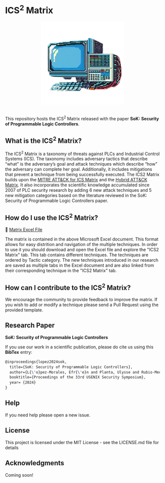 # ICS<sup>2</sup> Matrix

<div align="center">
  <kbd>
    <img src="img/logo.png" />
  </kbd>
</div>
<br />

This repository hosts the ICS<sup>2</sup> Matrix released with the paper **SoK: Security of Programmable Logic Controllers**.

## What is the ICS<sup>2</sup> Matrix?

The ICS<sup>2</sup> Matrix is a taxonomy of threats against PLCs and
Industrial Control Systems (ICS). The taxonomy includes adversary tactics that describe “what” is the adversary’s goal and attack techniques which describe “how” the adversary can complete her goal. Additionally, it includes mitigations that prevent a technique from being successfully executed. The ICS2 Matrix builds upon the [MITRE ATT&CK for ICS Matrix](https://attack.mitre.org/matrices/ics/) and the [Hybrid ATT&CK Matrix](https://medium.com/mitre-attack/in-pursuit-of-a-gestalt-visualization-merging-mitre-att-ck-for-enterprise-and-ics-to-communicate-3523daa7b580). It also incorporates the scientific knowledge accumulated since 2007 of PLC security research by adding 6 new attack techniques and 5 new mitigation categories based on the literature reviewed in the SoK: Security of Programmable Logic Controllers paper.

## How do I use the ICS<sup>2</sup> Matrix?

:open_file_folder: [Matrix Excel File](ics2matrix.xlsx)

The matrix is contained in the above Microsoft Excel document. This format allows for easy distrition and navigation of the multiple techniques.
In order to use it you should download and open the Excel file and explore the "ICS2 Matrix" tab. This tab contains different techniques. The techniques are ordered by Tactic category.
The new techniques introduced in our research are saved as multiple tabs in the Excel document and are also linked from their corresponding technique in the "ICS2 Matrix" tab.

## How can I contribute to the ICS<sup>2</sup> Matrix?

We encourage the community to provide feedback to improve the matrix.
If you wish to add or modify a technique please send a Pull Request using the provided template.

## Research Paper

**SoK: Security of Programmable Logic Controllers** 

If you use our work in a scientific publication, please do cite us using this **BibTex** entry:
``` tex
@inproceedings{lopez2024sok,
  title={SoK: Security of Programmable Logic Controllers},
  author={L{\'o}pez-Morales, Efr{\'e}n and Planta, Ulysse and Rubio-Medrano, Carlos and Abbasi, Ali and Cardenas, Alvaro},
  booktitle={Proceedings of the 33rd USENIX Security Symposium},
  year= {2024}
}
```

## Help

If you need help please open a new issue.

## License

This project is licensed under the MIT License - see the LICENSE.md file for details

## Acknowledgments

Coming soon!

